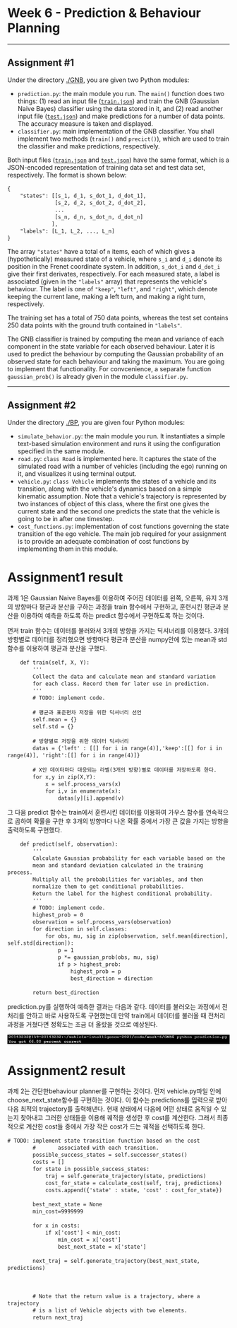 # Week 6 - Prediction & Behaviour Planning

---

## Assignment #1

Under the directory [./GNB](./GNB), you are given two Python modules:

* `prediction.py`: the main module you run. The `main()` function does two things: (1) read an input file ([`train.json`](./GNB/train.json)) and train the GNB (Gaussian Naive Bayes) classifier using the data stored in it, and (2) read another input file ([`test.json`](./GNB/test.json)) and make predictions for a number of data points. The accuracy measure is taken and displayed.
* `classifier.py`: main implementation of the GNB classifier. You shall implement two methods (`train()` and `precict()`), which are used to train the classifier and make predictions, respectively.

Both input files ([`train.json`](./GNB/train.json) and [`test.json`](./GNB/test.json)) have the same format, which is a JSON-encoded representation of training data set and test data set, respectively. The format is shown below:

```
{
	"states": [[s_1, d_1, s_dot_1, d_dot_1],
	           [s_2, d_2, s_dot_2, d_dot_2],
	           ...
	           [s_n, d_n, s_dot_n, d_dot_n]
	          ],
	"labels": [L_1, L_2, ..., L_n]
}
```

The array `"states"` have a total of `n` items, each of which gives a (hypothetically) measured state of a vehicle, where `s_i` and `d_i` denote its position in the Frenet coordinate system. In addition, `s_dot_i` and `d_dot_i` give their first derivates, respectively. For each measured state, a label is associated (given in the `"labels"` array) that represents the vehicle's behaviour. The label is one of `"keep"`, `"left"`, and `"right"`, which denote keeping the current lane, making a left turn, and making a right turn, respectively.

The training set has a total of 750 data points, whereas the test set contains 250 data points with the ground truth contained in `"labels"`.

The GNB classifier is trained by computing the mean and variance of each component in the state variable for each observed behaviour. Later it is used to predict the behaviour by computing the Gaussian probability of an observed state for each behaviour and taking the maximum. You are going to implement that functionality. For convcenience, a separate function `gaussian_prob()` is already given in the module `classifier.py`.


---

## Assignment #2

Under the directory [./BP](./BP), you are given four Python modules:

* `simulate_behavior.py`: the main module you run. It instantiates a simple text-based simulation environment and runs it using the configuration specified in the same module.
* `road.py`: `class Road` is implemented here. It captures the state of the simulated road with a number of vehicles (including the ego) running on it, and visualizes it using terminal output.
* `vehicle.py`: `class Vehicle` implements the states of a vehicle and its transition, along with the vehicle's dynamics based on a simple kinematic assumption. Note that a vehicle's trajectory is represented by two instances of object of this class, where the first one gives the current state and the second one predicts the state that the vehicle is going to be in after one timestep.
* `cost_functions.py`: implementation of cost functions governing the state transition of the ego vehicle. The main job required for your assignment is to provide an adequate combination of cost functions by implementing them in this module.

# Assignment1 result
과제 1은 Gaussian Naive Bayes를 이용하여 주어진 데이터를 왼쪽, 오른쪽, 유지 3개의 방향마다 평균과 분산을 구하는 과정을 train 함수에서 구현하고, 훈련시킨 평균과 분산을 이용하여 예측을 하도록 하는 predict 함수에서 구현하도록 하는 것이다.

먼저 train 함수는 데이터를 불러와서 3개의 방향을 가지는 딕셔너리를 이용했다. 3개의 방향별로 데이터를 정리했으면 방향마다 평균과 분산을 numpy안에 있는 mean과 std함수를 이용하여 평균과 분산을 구했다.
```
    def train(self, X, Y):
        '''
        Collect the data and calculate mean and standard variation
        for each class. Record them for later use in prediction.
        '''
        # TODO: implement code.
        
        # 평균과 표준편차 저장을 위한 딕셔너리 선언
        self.mean = {}
        self.std = {}
        
        # 방향별로 저장을 위한 데이터 딕셔너리
        datas = {'left' : [[] for i in range(4)],'keep':[[] for i in range(4)], 'right':[[] for i in range(4)]}
        
        # X안 데이터마다 대응되는 라벨(3개의 방향)별로 데이터를 저장하도록 한다.
        for x,y in zip(X,Y):
            x = self.process_vars(x)
            for i,v in enumerate(x):
                datas[y][i].append(v)

```

그 다음 predict 함수는 train에서 훈련시킨 데이터를 이용하여 가우스 함수를 연속적으로 곱하여 확률을 구한 후 3개의 방향마다 나온 확률 중에서 가장 큰 값을 가지는 방향을 출력하도록 구현했다.
```
    def predict(self, observation):
        '''
        Calculate Gaussian probability for each variable based on the
        mean and standard deviation calculated in the training process.
        Multiply all the probabilities for variables, and then
        normalize them to get conditional probabilities.
        Return the label for the highest conditional probability.
        '''
        # TODO: implement code.
        highest_prob = 0
        observation = self.process_vars(observation)
        for direction in self.classes:
            for obs, mu, sig in zip(observation, self.mean[direction], self.std[direction]):
                p = 1
                p *= gaussian_prob(obs, mu, sig)
                if p > highest_prob:
                    highest_prob = p
                    best_direction = direction

        return best_direction

```
prediction.py를 실행하여 예측한 결과는 다음과 같다. 데이터를 불러오는 과정에서 전처리를 안하고 바로 사용하도록 구현했는데 만약 train에서 데이터를 불러올 때 전처리 과정을 거쳤다면 정확도는 조금 더 올랐을 것으로 예상된다.

![ex_screenshot](./img/result1.png)

# Assignment2 result

과제 2는 간단한behaviour planner를 구현하는 것이다.
먼저 vehicle.py파일 안에 choose_next_state함수를 구현하는 것이다. 이 함수는 predictions를 입력으로 받아 다음 최적의 trajectory를 출력해낸다. 현재 상태에서 다음에 어떤 상태로 움직일 수 있는지 찾아내고 그러한 상태들을 이용해 궤적을 생성한 후 cost를 계산한다. 그래서 최종적으로 계산한 cost들 중에서 가장 작은 cost가 드는 궤적을 선택하도록 한다.
```
# TODO: implement state transition function based on the cost
        #       associated with each transition.
        possible_success_states = self.successor_states()
        costs = []
        for state in possible_success_states:
            traj = self.generate_trajectory(state, predictions)
            cost_for_state = calculate_cost(self, traj, predictions)
            costs.append({'state' : state, 'cost' : cost_for_state})
            
        best_next_state = None
        min_cost=9999999
        
        for x in costs:
            if x['cost'] < min_cost:
                min_cost = x['cost']
                best_next_state = x['state']
                
        next_traj = self.generate_trajectory(best_next_state, predictions)
                
        

        # Note that the return value is a trajectory, where a trajectory
        # is a list of Vehicle objects with two elements.
        return next_traj
```



